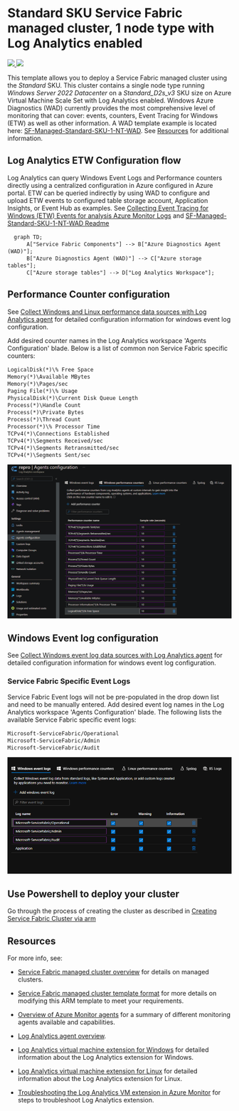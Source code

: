# Standard SKU Service Fabric managed cluster, 1 node type with Log Analytics enabled

<a href="https://portal.azure.com/#create/Microsoft.Template/uri/https%3A%2F%2Fraw.githubusercontent.com%2FAzure-Samples%2Fservice-fabric-cluster-templates%2Fmaster%2FSF-Managed-Standard-SKU-1-NT-AzureMonitor%2Fazuredeploy.json" target="_blank">
    <img src="http://azuredeploy.net/deploybutton.png"/>
</a>
<a href="http://armviz.io/#/?load=https%3A%2F%2Fraw.githubusercontent.com%2FAzure-Samples%2Fservice-fabric-cluster-templates%2Fmaster%2FSF-Managed-Standard-SKU-1-NT-AzureMonitor%2Fazuredeploy.json" target="_blank">
    <img src="http://armviz.io/visualizebutton.png"/>
</a>

This template allows you to deploy a Service Fabric managed cluster using the *Standard* SKU. This cluster contains a single node type running *Windows Server 2022 Datacenter* on a *Standard_D2s_v3* SKU size on Azure Virtual Machine Scale Set with Log Analytics enabled. Windows Azure Diagnostics (WAD) currently provides the most comprehensive level of monitoring that can cover: events, counters, Event Tracing for Windows (ETW) as well as other information. A WAD template example is located here: [SF-Managed-Standard-SKU-1-NT-WAD](../SF-Managed-Standard-SKU-1-NT-WAD). See [Resources](#resources) for additional information.

## Log Analytics ETW Configuration flow

Log Analytics can query Windows Event Logs and Performance counters directly using a centralized configuration in Azure configured in Azure portal. ETW can be queried indirectly by using WAD to configure and upload ETW events to configured table storage account, Application Insights, or Event Hub as examples. See [Collecting Event Tracing for Windows (ETW) Events for analysis Azure Monitor Logs](https://docs.microsoft.com/azure/azure-monitor/agents/data-sources-event-tracing-windows) and [SF-Managed-Standard-SKU-1-NT-WAD Readme](../SF-Managed-Standard-SKU-1-NT-WAD/README.md)

```mermaid
  graph TD;
      A["Service Fabric Components"] --> B["Azure Diagnostics Agent (WAD)"];
      B["Azure Diagnostics Agent (WAD)"] --> C["Azure storage tables"];
      C["Azure storage tables"] --> D["Log Analytics Workspace"];
```

## Performance Counter configuration

See [Collect Windows and Linux performance data sources with Log Analytics agent](https://docs.microsoft.com/azure/azure-monitor/agents/data-sources-performance-counters) for detailed configuration information for windows event log configuration.

Add desired counter names in the Log Analytics workspace 'Agents Configuration' blade. Below is a list of common non Service Fabric specific counters:

```
LogicalDisk(*)\% Free Space
Memory(*)\Available MBytes
Memory(*)\Pages/sec
Paging File(*)\% Usage
PhysicalDisk(*)\Current Disk Queue Length
Process(*)\Handle Count
Process(*)\Private Bytes
Process(*)\Thread Count
Processor(*)\% Processor Time
TCPv4(*)\Connections Established
TCPv4(*)\Segments Received/sec
TCPv4(*)\Segments Retransmitted/sec
TCPv4(*)\Segments Sent/sec

```

![](media/log-analytics-sf-counter.png)

## Windows Event log configuration

See [Collect Windows event log data sources with Log Analytics agent](https://docs.microsoft.com/azure/azure-monitor/agents/data-sources-windows-events) for detailed configuration information for windows event log configuration.

### Service Fabric Specific Event Logs

Service Fabric Event logs will not be pre-populated in the drop down list and need to be manually entered. Add desired event log names in the Log Analytics workspace 'Agents Configuration' blade. The following lists the available Service Fabric specific event logs:

```
Microsoft-ServiceFabric/Operational
Microsoft-ServiceFabric/Admin
Microsoft-ServiceFabric/Audit
```

![](media/log-analytics-sf-event-logs.png)

## Use Powershell to deploy your cluster

Go through the process of creating the cluster as described in [Creating Service Fabric Cluster via arm](https://docs.microsoft.com/azure/service-fabric/service-fabric-cluster-creation-via-arm)

## Resources

For more info, see:

- [Service Fabric managed cluster overview](https://docs.microsoft.com/azure/service-fabric/overview-managed-cluster) for details on managed clusters.

- [Service Fabric managed cluster template format](https://docs.microsoft.com/azure/templates/microsoft.servicefabric/2021-05-01/managedclusters) for more details on modifying this ARM template to meet your requirements.

- [Overview of Azure Monitor agents](https://docs.microsoft.com/azure/azure-monitor/agents/agents-overview) for a summary of different monitoring agents available and capabilities.

- [Log Analytics agent overview](https://docs.microsoft.com/en-us/azure/azure-monitor/agents/log-analytics-agent). 

- [Log Analytics virtual machine extension for Windows](https://docs.microsoft.com/azure/virtual-machines/extensions/oms-windows) for detailed information about the Log Analytics extension for Windows.

- [Log Analytics virtual machine extension for Linux](https://docs.microsoft.com/azure/virtual-machines/extensions/oms-linux) for detailed information about the Log Analytics extension for Linux.

- [Troubleshooting the Log Analytics VM extension in Azure Monitor](https://docs.microsoft.com/azure/azure-monitor/visualize/vmext-troubleshoot) for steps to troubleshoot Log Analytics extension.
